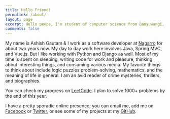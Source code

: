 ```yaml
---
title: Hello Friend!
permalink: /about/
layout: page
excerpt: Hello peeps, I'm student of computer science from Banyuwangi, living in Jogjakarta. This blog for documentation about my programming journey, running on jekyll, hosting on netlify and using my own simple theme.
comments: false
---
```

My name is Ashish Gautam & I work as a software developer at [Nagarro](https://www.nagarro.com/en) for about two years now. My day to day work here involves Java, Spring MVC, and Vue.js. But I like working with Python and Django as well.
Most of my time is spent on sleeping, writing code for work and pleasure, thinking about interesting things, and consuming various media. My favorite things to think about include logic puzzles problem-solving, mathematics, and the meaning of life in general.
I am an avid reader of crime mysteries, thrillers, and biographies.

You can check my progress on [LeetCode](https://leetcode.com/a_cute_developer/). I plan to solve 1000+ problems by the end of this year. 

I have a pretty sporadic online presence; you can email me, add me on [Facebook](https://www.facebook.com/gautam2705) or [Twitter](https://twitter.com/Gautam0596), or see some of my projects at my [GitHub](https://github.com/gautam2705).
